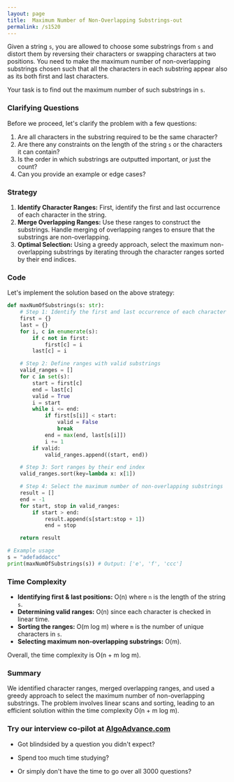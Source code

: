 ```yaml
---
layout: page
title:  Maximum Number of Non-Overlapping Substrings-out
permalink: /s1520
---
```

Given a string `s`, you are allowed to choose some substrings from `s` and distort them by reversing their characters or swapping characters at two positions. You need to make the maximum number of non-overlapping substrings chosen such that all the characters in each substring appear also as its both first and last characters.

Your task is to find out the maximum number of such substrings in `s`.

### Clarifying Questions
Before we proceed, let's clarify the problem with a few questions:
1. Are all characters in the substring required to be the same character?
2. Are there any constraints on the length of the string `s` or the characters it can contain?
3. Is the order in which substrings are outputted important, or just the count?
4. Can you provide an example or edge cases?

### Strategy
1. **Identify Character Ranges:** First, identify the first and last occurrence of each character in the string.
2. **Merge Overlapping Ranges:** Use these ranges to construct the substrings. Handle merging of overlapping ranges to ensure that the substrings are non-overlapping.
3. **Optimal Selection:** Using a greedy approach, select the maximum non-overlapping substrings by iterating through the character ranges sorted by their end indices.

### Code
Let's implement the solution based on the above strategy:

```python
def maxNumOfSubstrings(s: str):
    # Step 1: Identify the first and last occurrence of each character
    first = {}
    last = {}
    for i, c in enumerate(s):
        if c not in first:
            first[c] = i
        last[c] = i

    # Step 2: Define ranges with valid substrings
    valid_ranges = []
    for c in set(s):
        start = first[c]
        end = last[c]
        valid = True
        i = start
        while i <= end:
            if first[s[i]] < start:
                valid = False
                break
            end = max(end, last[s[i]])
            i += 1
        if valid:
            valid_ranges.append((start, end))

    # Step 3: Sort ranges by their end index
    valid_ranges.sort(key=lambda x: x[1])

    # Step 4: Select the maximum number of non-overlapping substrings
    result = []
    end = -1
    for start, stop in valid_ranges:
        if start > end:
            result.append(s[start:stop + 1])
            end = stop

    return result

# Example usage
s = "adefaddaccc"
print(maxNumOfSubstrings(s)) # Output: ['e', 'f', 'ccc']
```

### Time Complexity
- **Identifying first & last positions:** O(n) where `n` is the length of the string `s`.
- **Determining valid ranges:** O(n) since each character is checked in linear time.
- **Sorting the ranges:** O(m log m) where `m` is the number of unique characters in `s`.
- **Selecting maximum non-overlapping substrings:** O(m).

Overall, the time complexity is O(n + m log m).

### Summary
We identified character ranges, merged overlapping ranges, and used a greedy approach to select the maximum number of non-overlapping substrings. The problem involves linear scans and sorting, leading to an efficient solution within the time complexity O(n + m log m).


### Try our interview co-pilot at [AlgoAdvance.com](https://algoAdvance.com)

- Got blindsided by a question you didn't expect?

- Spend too much time studying?

- Or simply don't have the time to go over all 3000 questions?

